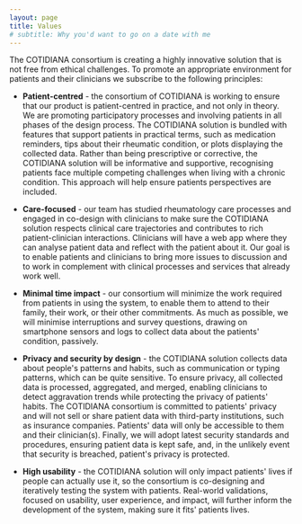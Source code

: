 ```yaml
---
layout: page
title: Values
# subtitle: Why you'd want to go on a date with me
---
```


The COTIDIANA consortium is creating a highly innovative solution that is not free from ethical challenges. To promote an appropriate environment for patients and their clinicians we subscribe to the following principles:

* **Patient-centred** - the consortium of COTIDIANA is working to ensure that our product is patient-centred in practice, and not only in theory. We are promoting participatory processes and involving patients in all phases of the design process. The COTIDIANA solution is bundled with features that support patients in practical terms, such as medication reminders, tips about their rheumatic condition, or plots displaying the collected data. Rather than being prescriptive or corrective, the COTIDIANA solution will be informative and supportive, recognising patients face multiple competing challenges when living with a chronic condition. This approach will help ensure patients perspectives are included.<br>

* **Care-focused** - our team has studied rheumatology care processes and engaged in co-design with clinicians to make sure the COTIDIANA solution respects clinical care trajectories and contributes to rich patient-clinician interactions. Clinicians will have a web app where they can analyse patient data and reflect with the patient about it. Our goal is to enable patients and clinicians to bring more issues to discussion and to work in complement with clinical processes and services that already work well.<br>

* **Minimal time impact** - our consortium will minimize the work required from patients in using the system, to enable them to attend to their family, their work, or their other commitments. As much as possible, we will minimise interruptions and survey questions, drawing on smartphone sensors and logs to collect data about the patients' condition, passively.<br>

* **Privacy and security by design** - the COTIDIANA solution collects data about people's patterns and habits, such as communication or typing patterns, which can be quite sensitive. To ensure privacy, all collected data is processed, aggregated, and merged, enabling clinicians to detect aggravation trends while protecting the privacy of patients' habits. The COTIDIANA consortium is committed to patients' privacy and will not sell or share patient data with third-party institutions, such as insurance companies. Patients' data will only be accessible to them and their clinician(s). Finally, we will adopt latest security standards and procedures, ensuring patient data is kept safe, and, in the unlikely event that security is breached, patient's privacy is protected.<br/>

* **High usability** - the COTIDIANA solution will only impact patients' lives if people can actually use it, so the consortium is co-designing and iteratively testing the system with patients. Real-world validations, focused on usability, user experience, and impact, will further inform the development of the system, making sure it fits' patients lives.<br>




